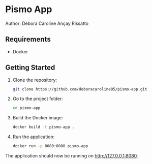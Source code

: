 # Pismo App

Author: Débora Caroline Ançay Rissatto

## Requirements

- Docker

## Getting Started

1. Clone the repository:
    ```bash
    git clone https://github.com/deboracaroline85/pismo-app.git

2. Go to the project folder:
    ```bash
    cd pismo-app

3. Build the Docker image:
    ```bash
    docker build -t pismo-app .

4. Run the application:
    ```bash
    docker run -p 8080:8080 pismo-app

The application should now be running on http://127.0.0.1:8080.
